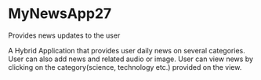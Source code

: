 # MyNewsApp27
Provides news updates to the user

A Hybrid Application that provides user daily news on several categories. User can also add news and related audio or image. User can view news by clicking on the category(science, technology etc.) provided on the view.

